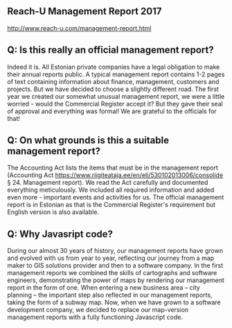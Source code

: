 ## Reach-U Management Report 2017

http://www.reach-u.com/management-report.html

## Q: Is this really an official management report?

Indeed it is. All Estonian private companies have a legal obligation to make their annual reports public. A typical management report contains 1-2 pages of text containing information about finance, management, customers and projects. But we have decided to choose a slightly different road. The first year we created our somewhat unusual management report, we were a little worried - would the Commercial Register accept it? But they gave their seal of approval and everything was formal! We are grateful to the officials for that! 

## Q: On what grounds is this a suitable management report?

The Accounting Act lists the items that must be in the management report (Accounting Act https://www.riigiteataja.ee/en/eli/530102013006/consolide § 24. Management report). We read the Act carefully and documented everything meticulously. We included all required information and added even more - important events and activities for us.
The official management report is in Estonian as that is the Commercial Register's requirement but English version is also available.

## Q: Why Javasript code?

During our almost 30 years of history, our management reports have grown and evolved with us from year to year, reflecting our journey from a map maker to GIS solutions provider and then to a software company. In the first management reports we combined the skills of cartographs and software engineers, demonstrating the power of maps by rendering our management report in the form of one. When entering a new business area – city planning – the important step also reflected in our management reports, taking the form of a subway map. Now, when we have grown to a software development company, we decided to replace our map-version management reports with a fully functioning Javascript code.
